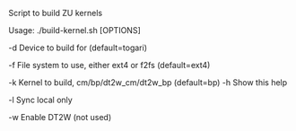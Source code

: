 Script to build ZU kernels

Usage: ./build-kernel.sh [OPTIONS]

  -d   Device to build for (default=togari)
  
  -f   File system to use, either ext4 or f2fs (default=ext4)
  
  -k   Kernel to build, cm/bp/dt2w_cm/dt2w_bp (default=bp)
  -h   Show this help
  
  -l   Sync local only
  
  -w   Enable DT2W (not used)
